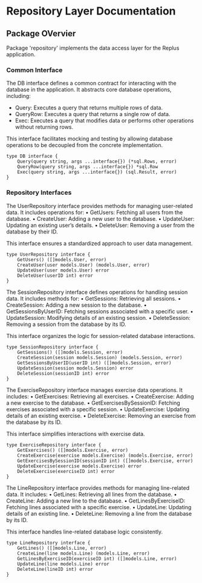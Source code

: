 # Repository Layer Documentation

## Package OVervier
Package 'repository' implements the data access layer for the Replus application.

### Common Interface

The DB interface defines a common contract for interacting with the database in the application. It abstracts core database operations, including:
- Query: Executes a query that returns multiple rows of data.
- QueryRow: Executes a query that returns a single row of data.
- Exec: Executes a query that modifies data or performs other operations without returning rows.

This interface facilitates mocking and testing by allowing database operations to be decoupled from the concrete implementation.

```
type DB interface {
    Query(query string, args ...interface{}) (*sql.Rows, error)
    QueryRow(query string, args ...interface{}) *sql.Row
    Exec(query string, args ...interface{}) (sql.Result, error)
}
```

### Repository Interfaces

The UserRepository interface provides methods for managing user-related data. It includes operations for:
	•	GetUsers: Fetching all users from the database.
	•	CreateUser: Adding a new user to the database.
	•	UpdateUser: Updating an existing user’s details.
	•	DeleteUser: Removing a user from the database by their ID.

This interface ensures a standardized approach to user data management.
```
type UserRepository interface {
    GetUsers() ([]models.User, error)
    CreateUser(user models.User) (models.User, error)
    UpdateUser(user models.User) error
    DeleteUser(userID int) error
}
```

The SessionRepository interface defines operations for handling session data. It includes methods for:
	•	GetSessions: Retrieving all sessions.
	•	CreateSession: Adding a new session to the database.
	•	GetSessionsByUserID: Fetching sessions associated with a specific user.
	•	UpdateSession: Modifying details of an existing session.
	•	DeleteSession: Removing a session from the database by its ID.

This interface organizes the logic for session-related database interactions.
```
type SessionRepository interface {
    GetSessions() ([]models.Session, error)
    CreateSession(session models.Session) (models.Session, error)
    GetSessionsByUserID(userID int) ([]models.Session, error)
    UpdateSession(session models.Session) error
    DeleteSession(sessionID int) error
}
```

The ExerciseRepository interface manages exercise data operations. It includes:
	•	GetExercises: Retrieving all exercises.
	•	CreateExercise: Adding a new exercise to the database.
	•	GetExercisesBySessionID: Fetching exercises associated with a specific session.
	•	UpdateExercise: Updating details of an existing exercise.
	•	DeleteExercise: Removing an exercise from the database by its ID.

This interface simplifies interactions with exercise data.
```
type ExerciseRepository interface {
    GetExercises() ([]models.Exercise, error)
    CreateExercise(exercise models.Exercise) (models.Exercise, error)
    GetExercisesBySessionID(sessionID int) ([]models.Exercise, error)
    UpdateExercise(exercise models.Exercise) error
    DeleteExercise(exerciseID int) error
}
```

The LineRepository interface provides methods for managing line-related data. It includes:
	•	GetLines: Retrieving all lines from the database.
	•	CreateLine: Adding a new line to the database.
	•	GetLinesByExerciseID: Fetching lines associated with a specific exercise.
	•	UpdateLine: Updating details of an existing line.
	•	DeleteLine: Removing a line from the database by its ID.

This interface handles line-related database logic consistently.
```
type LineRepository interface {
    GetLines() ([]models.Line, error)
    CreateLine(line models.Line) (models.Line, error)
    GetLinesByExerciseID(exerciseID int) ([]models.Line, error)
    UpdateLine(line models.Line) error
    DeleteLine(lineID int) error
}
```
